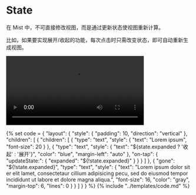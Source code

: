 # State

在 Mist 中，不可直接修改视图，而是通过更新状态使视图重新计算。

比如，如果要实现展开/收起的功能，每次点击时只需改变状态，即可自动重新生成视图。

<video class="demo" width="374px" autoplay loop>
  <source src="state_1.mp4" type="video/mp4">
Your browser does not support the video tag.
</video>

{% set code = {
  "layout": {
    "style": {
      "padding": 10,
      "direction": "vertical"
    },
    "children": [
      {
        "children": [
          {
            "type": "text",
            "style": {
              "text": "Lorem ipsum",
              "font-size": 20
            }
          },
          {
            "type": "text",
            "style": {
              "text": "${state.expanded ? '收起' : '展开'}",
              "color": "blue",
              "margin-left": "auto"
            },
            "on-tap": {
              "updateState:": {
                "expanded": "${!state.expanded}"
              }
            }
          }
        ]
      },
      {
        "gone": "${!state.expanded}",
        "type": "text",
        "style": {
          "text": "Lorem ipsum dolor sit er elit lamet, consectetaur cillium adipisicing pecu, sed do eiusmod tempor incididunt ut labore et dolore magna aliqua.",
          "font-size": 16,
          "color": "gray",
          "margin-top": 6,
          "lines": 0
        }
      }
    ]
  }
} %}
{% include "../templates/code.md" %}